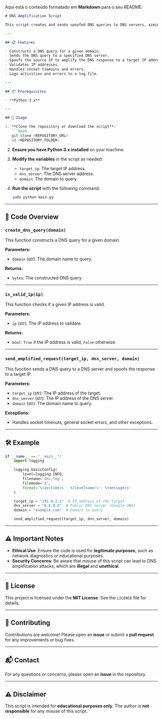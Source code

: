 Aqui está o conteúdo formatado em **Markdown** para o seu README:

```markdown
# DNS Amplification Script

This script creates and sends spoofed DNS queries to DNS servers, aiming to amplify requests to a target IP address. It is intended for **educational purposes and network diagnostics**.

---

## 📋 Features

- Constructs a DNS query for a given domain.
- Sends the DNS query to a specified DNS server.
- Spoofs the source IP to amplify the DNS response to a target IP address.
- Validates IP addresses.
- Handles socket timeouts and errors.
- Logs activities and errors to a log file.

---

## 📦 Prerequisites

- **Python 3.x**

---

## 🚀 Usage

1. **Clone the repository or download the script**:
   ```bash
   git clone <REPOSITORY_URL>
   cd <REPOSITORY_FOLDER>
   ```

2. **Ensure you have Python 3.x installed** on your machine.

3. **Modify the variables** in the script as needed:
   - `target_ip`: The target IP address.
   - `dns_server`: The DNS server address.
   - `domain`: The domain to query.

4. **Run the script** with the following command:
   ```bash
   sudo python main.py
   ```

---

## 📝 Code Overview

### **`create_dns_query(domain)`**
This function constructs a DNS query for a given domain.

**Parameters:**
- `domain` (str): The domain name to query.

**Returns:**
- `bytes`: The constructed DNS query.

---

### **`is_valid_ip(ip)`**
This function checks if a given IP address is valid.

**Parameters:**
- `ip` (str): The IP address to validate.

**Returns:**
- `bool`: `True` if the IP address is valid, `False` otherwise.

---

### **`send_amplified_request(target_ip, dns_server, domain)`**
This function sends a DNS query to a DNS server and spoofs the response to a target IP.

**Parameters:**
- `target_ip` (str): The IP address of the target.
- `dns_server` (str): The IP address of the DNS server.
- `domain` (str): The domain name to query.

**Exceptions:**
- Handles socket timeouts, general socket errors, and other exceptions.

---

## 🛠 Example

```python
if __name__ == "__main__":
    import logging

    logging.basicConfig(
        level=logging.INFO,
        filename='dns.log',
        filemode='a',
        format='%(asctime)s - %(levelname)s - %(message)s'
    )

    target_ip = "192.0.2.1"  # IP address of the target
    dns_server = "8.8.8.8"  # Public DNS server (Google DNS)
    domain = "example.com"  # Domain to query

    send_amplified_request(target_ip, dns_server, domain)
```

---

## ⚠️ Important Notes

- **Ethical Use**: Ensure the code is used for **legitimate purposes**, such as network diagnostics or educational purposes.
- **Security Concerns**: Be aware that misuse of this script can lead to DNS amplification attacks, which are **illegal** and **unethical**.

---

## 📜 License

This project is licensed under the **MIT License**. See the `LICENSE` file for details.

---

## 🤝 Contributing

Contributions are welcome! Please open an **issue** or submit a **pull request** for any improvements or bug fixes.

---

## 📬 Contact

For any questions or concerns, please open an **issue** in the repository.

---

## ⚠️ Disclaimer

This script is intended for **educational purposes only**. The author is **not responsible** for any misuse of this script.
```
